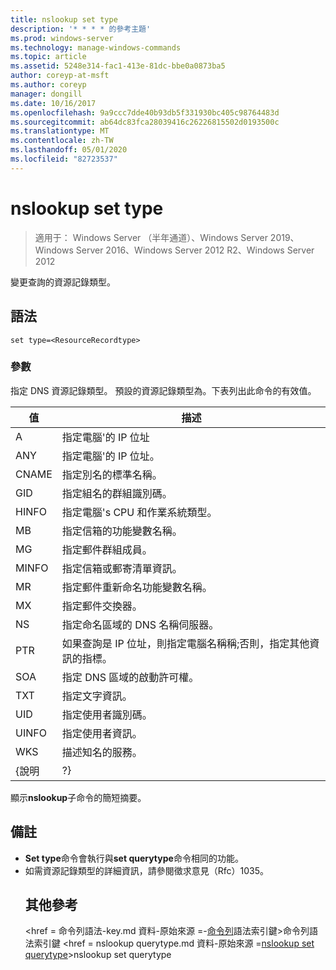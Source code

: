 ```yaml
---
title: nslookup set type
description: '* * * * 的參考主題'
ms.prod: windows-server
ms.technology: manage-windows-commands
ms.topic: article
ms.assetid: 5248e314-fac1-413e-81dc-bbe0a0873ba5
author: coreyp-at-msft
ms.author: coreyp
manager: dongill
ms.date: 10/16/2017
ms.openlocfilehash: 9a9ccc7dde40b93db5f331930bc405c98764483d
ms.sourcegitcommit: ab64dc83fca28039416c26226815502d0193500c
ms.translationtype: MT
ms.contentlocale: zh-TW
ms.lasthandoff: 05/01/2020
ms.locfileid: "82723537"
---
```

# <a name="nslookup-set-type"></a>nslookup set type

> 適用于： Windows Server （半年通道）、Windows Server 2019、Windows Server 2016、Windows Server 2012 R2、Windows Server 2012

變更查詢的資源記錄類型。
## <a name="syntax"></a>語法
```
set type=<ResourceRecordtype>
```
### <a name="parameters"></a>參數
<ResourceRecordtype>指定 DNS 資源記錄類型。 預設的資源記錄類型為。下表列出此命令的有效值。

| 值 |                                                   描述                                                   |
|-------|-----------------------------------------------------------------------------------------------------------------|
|   A   |                                      指定電腦&#39;的 IP 位址                                      |
|  ANY  |                                     指定電腦&#39;的 IP 位址。                                      |
| CNAME |                                    指定別名的標準名稱。                                     |
|  GID  |                                  指定組名的群組識別碼。                                  |
| HINFO |                          指定電腦&#39;s CPU 和作業系統類型。                           |
|  MB   |                                        指定信箱的功能變數名稱。                                         |
|  MG   |                                         指定郵件群組成員。                                          |
| MINFO |                                   指定信箱或郵寄清單資訊。                                   |
|  MR   |                                     指定郵件重新命名功能變數名稱。                                      |
|  MX   |                                          指定郵件交換器。                                          |
|  NS   |                                 指定命名區域的 DNS 名稱伺服器。                                 |
|  PTR  | 如果查詢是 IP 位址，則指定電腦名稱稱;否則，指定其他資訊的指標。 |
|  SOA  |                                指定 DNS 區域的啟動許可權。                                 |
|  TXT  |                                         指定文字資訊。                                         |
|  UID  |                                         指定使用者識別碼。                                          |
| UINFO |                                         指定使用者資訊。                                         |
|  WKS  |                                         描述知名的服務。                                         |
| {說明 |                                                       ?}                                                        |

顯示<strong>nslookup</strong>子命令的簡短摘要。
## <a name="remarks"></a>備註
- <strong>Set type</strong>命令會執行與<strong>set querytype</strong>命令相同的功能。
- 如需資源記錄類型的詳細資訊，請參閱徵求意見（Rfc）1035。
  ## <a name="additional-references"></a>其他參考
  <href = 命令列語法-key.md 資料-原始來源 =-[命令列](command-line-syntax-key.md)語法索引鍵>命令列語法索引鍵</a> <href = nslookup querytype.md 資料-原始來源 =[nslookup set querytype](nslookup-set-querytype.md)>nslookup set querytype</a>
